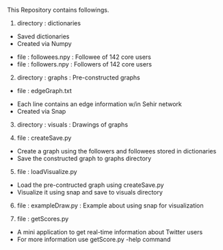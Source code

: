 This Repository contains followings.

  1. directory : dictionaries
  - Saved dictionaries
  - Created via Numpy

  * file : followees.npy : Followee of 142 core users
  * file : followers.npy : Followers of 142 core users

  2. directory : graphs : Pre-constructed graphs
  * file : edgeGraph.txt
  - Each line contains an edge information w/in Sehir network
  - Created via Snap

  3. directory : visuals : Drawings of graphs
  
  4. file : createSave.py
  - Create a graph using the followers and followees stored in dictionaries
  - Save the constructed graph to graphs directory

  5. file : loadVisualize.py
  - Load the pre-contructed graph using createSave.py
  - Visualize it using snap and save to visuals directory

  6. file : exampleDraw.py : Example about using snap for visualization

  7. file : getScores.py
  - A mini application to get real-time information about Twitter users
  - For more information use getScore.py <userName> -help command
